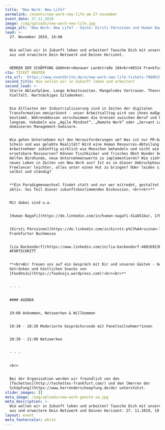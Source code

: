 ```yaml
---
title: 'New Work: New Life?'
permalink: /events/new-work-new-life-am-27-november
event_date: 27.11.2019
image: /img/uploads/new-work-new-life.jpg
image_alt: 'New Work: New Life? - Gäste: Kirsti Pärssinen und Human Nagafi'
lead: >-
  27. November 2019, 19:00


  Wie wollen wir in Zukunft leben und arbeiten? Tausche Dich mit unseren Gästen
  aus und erweitere Dein Netzwerk und Deinen Horizont.


  HERREN DER SCHÖPFUNG GmbH<br>Hanauer Landstraße 184<br>60314 Frankfurt am Main
cta: TICKET KAUFEN
cta_url: 'https://www.eventbrite.de/e/new-work-new-life-tickets-79006351123'
second_title: Wie wollen wir in Zukunft leben und arbeiten?
second_lead: >-
  Starre Ablaufpläne. Lange Arbeitszeiten. Mangelndes Vertrauen. Theoretische
  Vielfalt. Hartnäckiges Silodenken:


  Die Altlasten der Industrialisierung sind in Zeiten der digitalen
  Transformation omnipräsent - unser Arbeitsalltag wird von ihnen maßgeblich
  bestimmt. Währenddessen verschwimmen die Grenzen zwischen Beruf und Freizeit
  langsam. Vokabeln wie „Agile Mindset“, „Remote Work“ oder „Servant Leadership“
  dominieren Management-Seminare.


  Wie gehen Unternehmen mit den Herausforderungen um? Was ist nur PR-basierter
  Schein und was gelebte Realität? Wird eine Human Resources-Abteilung
  Arbeitnehmer zukünftig wirklich wie Menschen behandeln und nicht wie
  ersetzbare Ressourcen? Können Tischkicker und frisches Obst Wunder bewirken?
  Helfen Bürohunde, neue Unternehmenswerte zu implementieren? Wie sieht ein
  neues Leben in Zeiten von New Work aus? Ist es in dieser Umbruchphase für
  Freelancer leichter, alles unter einen Hut zu bringen? Oder leiden sie frei,
  selbst und ständig?


  **Ein Pa­ra­dig­men­wech­sel findet statt und nur wer mitredet, gestaltet ihn
  aktiv. Sei Teil dieser zukunftsbestimmenden Diskussion. <br><br>**


  Mit dabei sind u.a.


  [Human Nagafi](https://de.linkedin.com/in/human-nagafi-41a851ba), 1789


  [Kirsti Pärssinen](https://de.linkedin.com/in/kirsti-p%C3%A4rssinen-740540a0),
  Frankfurter Buchmesse


  [Lia Backendorf](https://www.linkedin.com/in/lia-backendorf-48816913b/),
  #FORTSCHRITT 


  **<br>Wir freuen uns auf ein Gespräch mit Dir und unseren Gästen - bei
  Getränken und köstlichen Snacks von
  [FoodVoJu](https://foodvoju.wordpress.com)!<br><br>**


  - - -


  #### AGENDA


  19:00 Ankommen, Netzwerken & Willkommen


  19:30 - 20:30 Moderierte Gesprächsrunde mit Panelteilnehmer*innen


  20:30 - 21:00 Netzwerken


  - - -


  <br>


  Bei der Organisation werden wir freundlich von den
  [Techettes](http://techettes-frankfurt.com/) und den [Herren der
  Schöpfung](https://www.herrenderschoepfung.de/de) unterstützt.
slider_images: []
meta_image: /img/uploads/new-work-gaeste-sw.jpg
meta_description: >-
  Wie wollen wir in Zukunft leben und arbeiten? Tausche Dich mit unseren Gästen
  aus und erweitere Dein Netzwerk und Deinen Horizont: 27. 11.2019, 19 Uhr.
layout: event
meta_footercolor: white
---
```


